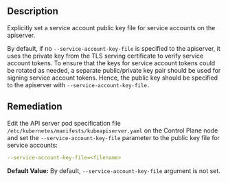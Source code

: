 ## Description

Explicitly set a service account public key file for service accounts on the apiserver.

By default, if no `--service-account-key-file` is specified to the apiserver, it uses the private key from the TLS serving certificate to verify service account tokens. To ensure that the keys for service account tokens could be rotated as needed, a separate public/private key pair should be used for signing service account tokens. Hence, the public key should be specified to the apiserver with `--service-account-key-file.`

## Remediation

Edit the API server pod specification file `/etc/kubernetes/manifests/kubeapiserver.yaml` on the Control Plane node and set the `--service-account-key-file` parameter to the public key file for service accounts:

```yaml
--service-account-key-file=<filename>
```

**Default Value:** By default, `--service-account-key-file` argument is not set.
